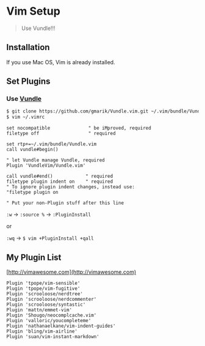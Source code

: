 # Vim Setup

> Use Vundle!!!

## Installation

If you use Mac OS, Vim is already installed.

## Set Plugins

### Use [Vundle](https://github.com/VundleVim/Vundle.Vim)

```bash
$ git clone https://github.com/gmarik/Vundle.vim.git ~/.vim/bundle/Vundle.vim
$ vim ~/.vimrc
```

```vim
set nocompatible              " be iMproved, required
filetype off                  " required

set rtp+=~/.vim/bundle/Vundle.vim
call vundle#begin()

" let Vundle manage Vundle, required
Plugin 'VundleVim/Vundle.vim'

call vundle#end()            " required
filetype plugin indent on    " required
" To ignore plugin indent changes, instead use:
"filetype plugin on

" Put your non-Plugin stuff after this line
```

`:w` -> `:source %` -> `:PluginInstall`

or

`:wq` -> `$ vim +PluginInstall +qall`

## My Plugin List

[http://vimawesome.com](http://vimawesome.com)

```vim
Plugin 'tpope/vim-sensible'
Plugin 'tpope/vim-fugitive'
Plugin 'scrooloose/nerdtree'
Plugin 'scrooloose/nerdcommenter'
Plugin 'scrooloose/syntastic'
Plugin 'mattn/emmet-vim'
Plugin 'Shougo/neocomplcache.vim'
Plugin 'valloric/youcompleteme'
Plugin 'nathanaelkane/vim-indent-guides'
Plugin 'bling/vim-airline'
Plugin 'suan/vim-instant-markdown'
```
